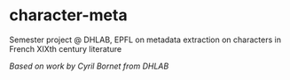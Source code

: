 # character-meta
Semester project @ DHLAB, EPFL on metadata extraction on characters in French XIXth century literature

*Based on work by Cyril Bornet from DHLAB*
